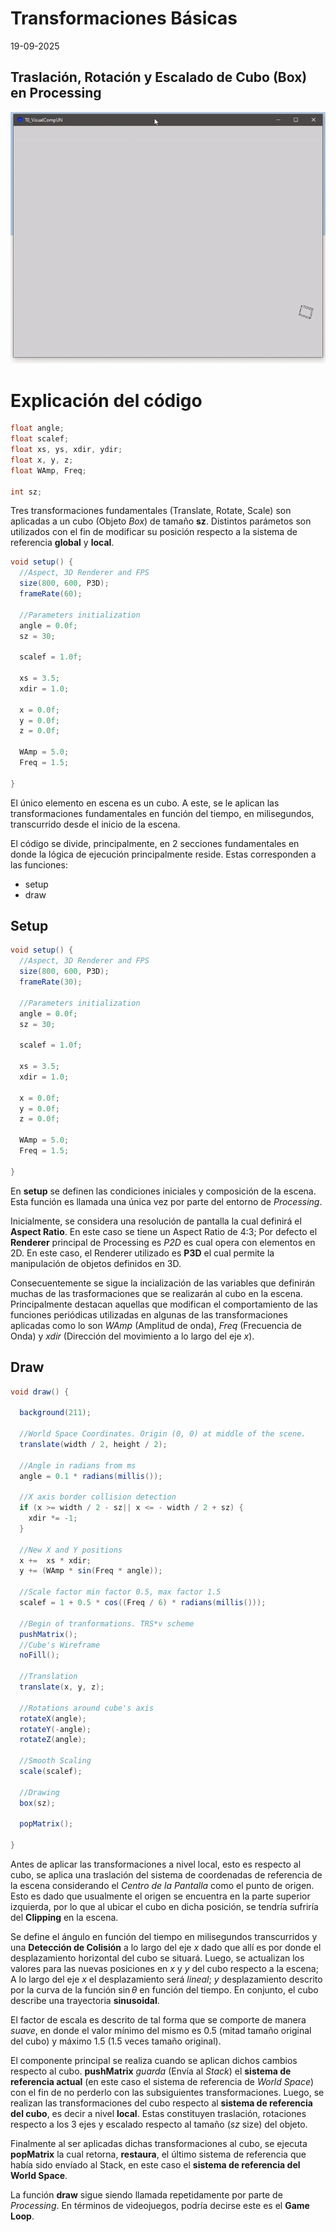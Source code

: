 # Transformaciones Básicas
19-09-2025

## Traslación, Rotación y Escalado de Cubo (Box) en Processing
![Processing](res/Processing_Test_Cube.gif)


# Explicación del código

```java
float angle;
float scalef;
float xs, ys, xdir, ydir;
float x, y, z;
float WAmp, Freq;

int sz;
```
Tres transformaciones fundamentales (Translate, Rotate, Scale) son aplicadas a un cubo (Objeto *Box*) de tamaño **sz**. Distintos parámetos son utilizados con el fin de modificar su posición respecto a la sistema de referencia **global** y **local**.

```java
void setup() {
  //Aspect, 3D Renderer and FPS
  size(800, 600, P3D);
  frameRate(60);
  
  //Parameters initialization
  angle = 0.0f;
  sz = 30;
  
  scalef = 1.0f;
  
  xs = 3.5;
  xdir = 1.0;
  
  x = 0.0f;
  y = 0.0f;
  z = 0.0f;
  
  WAmp = 5.0;
  Freq = 1.5;
  
}
```

El único elemento en escena es un cubo. A este, se le aplican las transformaciones fundamentales en función del tiempo, en milisegundos, transcurrido desde el inicio de la escena.

El código se divide, principalmente, en 2 secciones fundamentales en donde la lógica de ejecución principalmente reside. Estas corresponden a las funciones:
- setup
- draw

## Setup

```java
void setup() {
  //Aspect, 3D Renderer and FPS
  size(800, 600, P3D);
  frameRate(30);
  
  //Parameters initialization
  angle = 0.0f;
  sz = 30;
  
  scalef = 1.0f;
  
  xs = 3.5;
  xdir = 1.0;
  
  x = 0.0f;
  y = 0.0f;
  z = 0.0f;
  
  WAmp = 5.0;
  Freq = 1.5;
  
}
```
En **setup** se definen las condiciones iniciales y composición de la escena. Esta función es llamada una única vez por parte del entorno de *Processing*.

Inicialmente, se considera una resolución de pantalla la cual definirá el **Aspect Ratio**. En este caso se tiene un Aspect Ratio de 4:3; Por defecto el **Renderer** principal de Processing es *P2D* es cual opera con elementos en 2D. En este caso, el Renderer utilizado es **P3D** el cual permite la manipulación de objetos definidos en 3D.

Consecuentemente se sigue la incialización de las variables que definirán muchas de las trasformaciones que se realizarán al cubo en la escena. Principalmente destacan aquellas que modifican el comportamiento de las funciones periódicas utilizadas en algunas de las transformaciones aplicadas como lo son *WAmp* (Amplitud de onda), *Freq* (Frecuencia de Onda) y *xdir* (Dirección del movimiento a lo largo del eje  $x$).

## Draw

```java
void draw() {
  
  background(211);
  
  //World Space Coordinates. Origin (0, 0) at middle of the scene.
  translate(width / 2, height / 2);
  
  //Angle in radians from ms
  angle = 0.1 * radians(millis());
  
  //X axis border collision detection
  if (x >= width / 2 - sz|| x <= - width / 2 + sz) {
    xdir *= -1;
  }
  
  //New X and Y positions
  x +=  xs * xdir;
  y += (WAmp * sin(Freq * angle));
  
  //Scale factor min factor 0.5, max factor 1.5
  scalef = 1 + 0.5 * cos((Freq / 6) * radians(millis()));
  
  //Begin of tranformations. TRS*v scheme
  pushMatrix();
  //Cube's Wireframe
  noFill();
  
  //Translation
  translate(x, y, z);
  
  //Rotations around cube's axis
  rotateX(angle);
  rotateY(-angle);
  rotateZ(angle);
  
  //Smooth Scaling
  scale(scalef);
  
  //Drawing
  box(sz);
  
  popMatrix();
  
}
```
Antes de aplicar las transformaciones a nivel local, esto es respecto al cubo, se aplica una traslación del sistema de coordenadas de referencia de la escena considerando el *Centro de la Pantalla* como el punto de origen. Esto es dado que usualmente el origen se encuentra en la parte superior izquierda, por lo que al ubicar el cubo en dicha posición, se tendría sufriría del **Clipping** en la escena.

Se define el ángulo en función del tiempo en milisegundos transcurridos y una **Detección de Colisión** a lo largo del eje $x$  dado que allí es por donde el desplazamiento horizontal del cubo se situará. Luego, se actualizan los valores para las nuevas posiciones en $x$ y $y$ del cubo respecto a la escena; A lo largo del eje $x$ el desplazamiento será *lineal*; $y$ desplazamiento descrito por la curva de la función $\sin{\theta}$ en función del tiempo. En conjunto, el cubo describe una trayectoria **sinusoidal**.

El factor de escala es descrito de tal forma que se comporte de manera *suave*, en donde el valor mínimo del mismo es $0.5$ (mitad tamaño original del cubo) y máximo $1.5$ (1.5 veces tamaño original).

El componente principal se realiza cuando se aplican dichos cambios respecto al cubo. 
**pushMatrix** *guarda* (Envía al *Stack*) el **sistema de referencia actual** (en este caso el sistema de referencia de *World Space*) con el fin de no perderlo con las subsiguientes transformaciones. Luego, se realizan las transformaciones del cubo respecto al **sistema de referencia del cubo**, es decir a nivel **local**. Estas constituyen traslación, rotaciones respecto a los 3 ejes y escalado respecto al tamaño (*sz* size) del objeto.

Finalmente al ser aplicadas dichas transformaciones al cubo, se ejecuta **popMatrix** la cual retorna, **restaura**, el último sistema de referencia que había sido envíado al Stack, en este caso el **sistema de referencia del World Space**.

La función **draw** sigue siendo llamada repetidamente por parte de *Processing*. En términos de videojuegos, podría decirse este es el **Game Loop**.
